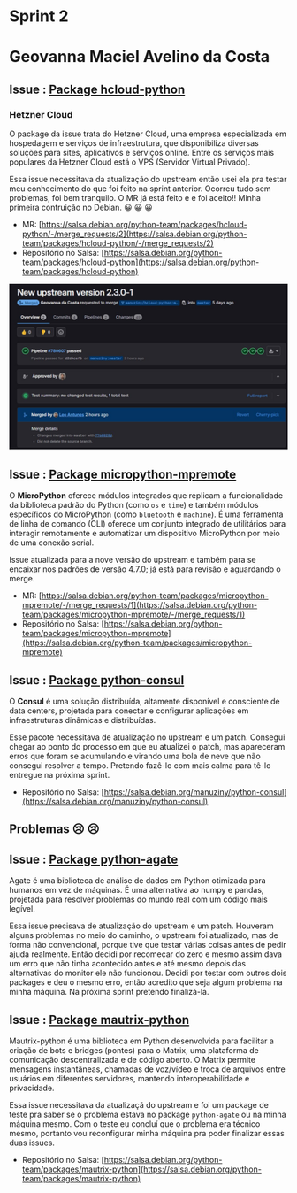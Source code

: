 # Sprint 2

# Geovanna Maciel Avelino da Costa
## Issue : [Package hcloud-python](https://salsa.debian.org/debian-brasil-team/docs/-/issues/366)

### Hetzner Cloud
O package da issue trata do Hetzner Cloud, uma empresa especializada em hospedagem e serviços de infraestrutura, que disponibiliza diversas soluções para sites, aplicativos e serviços online. Entre os serviços mais populares da Hetzner Cloud está o VPS (Servidor Virtual Privado).

Essa issue necessitava da atualização do upstream então usei ela pra testar meu conhecimento do que foi feito na sprint anterior. Ocorreu tudo sem problemas, foi bem tranquilo. O MR já está feito e e foi aceito!! Minha primeira contruição no Debian. &#x1F600; &#x1F600; &#x1F600;

* MR: [https://salsa.debian.org/python-team/packages/hcloud-python/-/merge_requests/2](https://salsa.debian.org/python-team/packages/hcloud-python/-/merge_requests/2)
* Repositório no Salsa: [https://salsa.debian.org/python-team/packages/hcloud-python](https://salsa.debian.org/python-team/packages/hcloud-python)

![PRIMEIRA CONTRIBUIÇÃO!!](../img/primeiraContrib.jpg)

## Issue : [Package micropython-mpremote](https://salsa.debian.org/debian-brasil-team/docs/-/issues/380)

O **MicroPython** oferece módulos integrados que replicam a funcionalidade da biblioteca padrão do Python (como `os` e `time`) e também módulos específicos do MicroPython (como `bluetooth` e `machine`). É uma ferramenta de linha de comando (CLI) oferece um conjunto integrado de utilitários para interagir remotamente e automatizar um dispositivo MicroPython por meio de uma conexão serial. 

Issue atualizada para a nove versão do upstream e também para se encaixar nos padrões de versão 4.7.0; já está para revisão e aguardando o merge.

* MR: [https://salsa.debian.org/python-team/packages/micropython-mpremote/-/merge_requests/1](https://salsa.debian.org/python-team/packages/micropython-mpremote/-/merge_requests/1)
* Repositório no Salsa: [https://salsa.debian.org/python-team/packages/micropython-mpremote](https://salsa.debian.org/python-team/packages/micropython-mpremote)

## Issue : [Package python-consul](https://salsa.debian.org/manuziny/python-consul)

O **Consul** é uma solução distribuída, altamente disponível e consciente de data centers, projetada para conectar e configurar aplicações em infraestruturas dinâmicas e distribuídas.

Esse pacote necessitava de atualização no upstream e um patch. Consegui chegar ao ponto do processo em que eu atualizei o patch, mas apareceram erros que foram se acumulando e virando uma bola de neve que não consegui resolver a tempo. Pretendo fazê-lo com mais calma para tê-lo entregue na próxima sprint.

* Repositório no Salsa: [https://salsa.debian.org/manuziny/python-consul](https://salsa.debian.org/manuziny/python-consul)

## Problemas &#x1F622; &#x1F622;
## Issue : [Package python-agate](https://salsa.debian.org/debian-brasil-team/docs/-/issues/367)

Agate é uma biblioteca de análise de dados em Python otimizada para humanos em vez de máquinas. É uma alternativa ao numpy e pandas, projetada para resolver problemas do mundo real com um código mais legível.

Essa issue precisava de atualização do upstream e um patch. Houveram alguns problemas no meio do caminho, o upstream foi atualizado, mas de forma não convencional, porque tive que testar várias coisas antes de pedir ajuda realmente. Então decidi por recomeçar do zero e mesmo assim dava um erro que não tinha acontecido antes e até mesmo depois das alternativas do monitor ele não funcionou. Decidi por testar com outros dois packages e deu o mesmo erro, então acredito que seja algum problema na minha máquina. Na próxima sprint pretendo finalizá-la.

## Issue : [Package mautrix-python](https://salsa.debian.org/debian-brasil-team/docs/-/issues/374)

Mautrix-python é uma biblioteca em Python desenvolvida para facilitar a criação de bots e bridges (pontes) para o Matrix, uma plataforma de comunicação descentralizada e de código aberto. O Matrix permite mensagens instantâneas, chamadas de voz/vídeo e troca de arquivos entre usuários em diferentes servidores, mantendo interoperabilidade e privacidade.

Essa issue necessitava da atualizaçã do upstream e foi um package de teste pra saber se o problema estava no package ``python-agate`` ou na minha máquina mesmo. Com o teste eu concluí que o problema era técnico mesmo, portanto vou reconfigurar minha máquina pra poder finalizar essas duas issues.

* Repositório no Salsa: [https://salsa.debian.org/python-team/packages/mautrix-python](https://salsa.debian.org/python-team/packages/mautrix-python)
